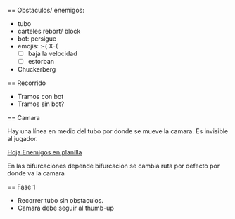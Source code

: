 
== Obstaculos/ enemigos:

* tubo
* carteles rebort/ block
* bot: persigue
* emojis: :-( X-(
  - [ ] baja la velocidad
  - [ ] estorban 
* Chuckerberg


== Recorrido

* Tramos con bot
* Tramos sin bot?

== Camara

Hay una línea en medio del tubo por donde se mueve la camara. Es invisible al jugador.

[Hoja Enemigos en planilla](https://docs.google.com/spreadsheets/d/1tvaoEQuVQwzSrRB5Hg3F3912v-NKvN6Kh1BI_phTjEI/edit?ts=5a6caecb#gid=0)

En las bifurcaciones depende bifurcacion se cambia ruta por defecto por donde va la camara

== Fase 1

* Recorrer tubo sin obstaculos.
* Camara debe seguir al thumb-up
